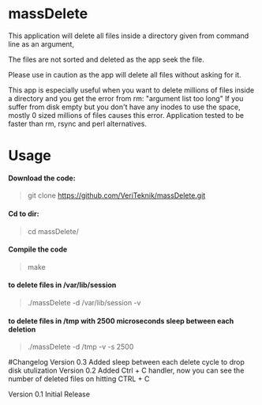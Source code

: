 # massDelete


This application will delete all files inside a directory given from command line as an argument,

The files are not sorted and deleted as the app seek the file. 

Please use in caution as the app will delete all files without asking for it.

This app is especially useful when you want to delete millions of files inside a directory and you get the error from rm: "argument list too long"
If you suffer from disk empty but you don't have any inodes to use the space, mostly 0 sized millions of files causes this error. Application tested to be faster than rm, rsync and perl alternatives.

# Usage

#### Download the code:
>git clone https://github.com/VeriTeknik/massDelete.git

#### Cd to dir:
>cd massDelete/

#### Compile the code
>make

#### to delete files in /var/lib/session
>./massDelete -d /var/lib/session -v

#### to delete files in /tmp with 2500 microseconds sleep between each deletion
>./massDelete -d /tmp -v -s 2500

#Changelog
Version 0.3
	Added sleep between each delete cycle to drop disk utulization
Version 0.2
	Added Ctrl + C handler, now you can see the number of deleted files on hitting CTRL + C
	
Version 0.1
	Initial Release

